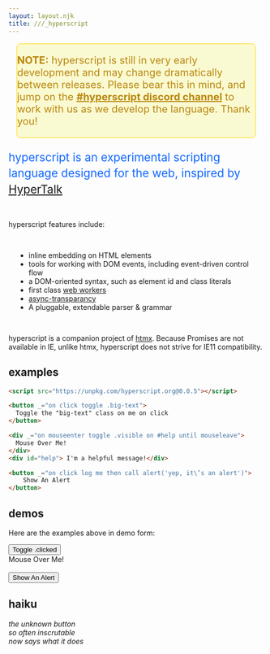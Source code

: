 ```yaml
---
layout: layout.njk
title: ///_hyperscript
---
```


<div style="background-color: lightgoldenrodyellow; margin: 16px; border-radius: 8px;
            color: darkgoldenrod; border: gold 1px solid; font-size: 20px">
  <p>
    <b>NOTE:</b> hyperscript is still in very early development and may change
    dramatically between releases.  Please bear this in mind, and jump on the
    <a style="color: darkgoldenrod;font-weight: bold" href="https://htmx.org/discord">#hyperscript discord channel</a> to work with us as we develop the language.  Thank you!
  </p> 
</div>

<div class="hero" style="margin: 0; font-size: 1.6em; color: #16f;
	line-height: 1.4; margin-bottom: 2em;">

hyperscript is an experimental scripting language designed for the web, inspired by 
 [HyperTalk](https://hypercard.org/HyperTalk%20Reference%202.4.pdf)

</div>

hyperscript features include:

<div style="padding: 16px">

* inline embedding on HTML elements
* tools for working with DOM events, including event-driven control flow
* a DOM-oriented syntax, such as element id and class literals
* first class [web workers](/docs#workers)
* [async-transparancy](/docs#async)
* A pluggable, extendable parser & grammar

</div>

hyperscript is a companion project of [htmx](https://htmx.org).  Because Promises are not available in IE, unlike htmx, 
hyperscript does not strive for IE11 compatibility.

## examples

```html
<script src="https://unpkg.com/hyperscript.org@0.0.5"></script>

<button _="on click toggle .big-text">
  Toggle the "big-text" class on me on click
</button>

<div _="on mouseenter toggle .visible on #help until mouseleave">
  Mouse Over Me!
</div>
<div id="help"> I'm a helpful message!</div>

<button _="on click log me then call alert('yep, it\’s an alert')">
    Show An Alert
</button>
```

## demos

Here are the examples above in demo form:

<div class="row">
    <div class="4 col">
        <style>
        button {
          transition: all 300ms ease-in;
        }
        button.big-text {
          font-size: 2em;
        }
        </style>
        <button class="btn primary" _="on click toggle .big-text">
          Toggle .clicked
        </button>
        </div>
    <div class="4 col">
        <style>
        #help {
          opacity: 0;
        }
        #help.visible {
          opacity: 1;
          transition: opacity 200ms ease-in;
        }
        </style>
        <div _="on mouseenter toggle .visible on #help until mouseleave">
          Mouse Over Me!
        </div>
        <div id="help"> I'm a helpful message!</div>
    </div>
    <div class="4 col">
        <button class="btn primary" _="on click log me then call alert('yep, it\'s an alert - check the console...')">
            Show An Alert
        </button>
    </div>
</div>


## haiku

*the unknown button<br/>
so often inscrutable<br/>
now says what it does*
